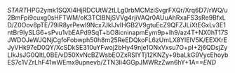 $START$HPG2ymk1SQXl4HjRDCUtW2tLLg0rbMCMziSvgrFXQr/Xrq6D7/rWQ/u2BmFpi9cuxg0sHFTWM/oK3TCIBNjSVVg4rjiVAQr0AUuAhRxaFS3sRe9BfxLD/Z0Oov8pTE/79iR8yrPewI9Ncx7JklJvIHGB2V9gtuEcZ9QFZJLiXtEGxLv3E1ntBr9IySLG6+sPvu1vbEAPd9SqT+bO8icninapmEym9p+lh9/az4T+NX0hT17SJWDOJeWJQNjCgfoFobwph50h8m25ReEDQkoFL6zUmLX8YlElV5K/EEXKrEJyVHk97eD0QY/XcSDkSE310uYFwoj2bHy49nje1ONxVxsu7O+pI+2j6QDsjZyLIkJsJG0QltL0BE/vD50XvNcBZWsbEOZxRSIYTj12KNZy+9baLkG9VycEhoybES7c1VZrLhF41wWEmx9upnevb/ZTN3Ii4GGpJMWRzZwn6hY+1A==$END$
